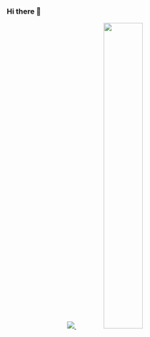 ### Hi there 👋

<div align="center">
<a href="s">
  <img style = "500px" src="https://github-readme-stats.vercel.app/api/top-langs/?username=minggwen&exclude_repo=minggwen.github.io&theme=transparent" />
</a>
<a href="s">
  <img style = "500px" src="https://github-readme-stats.vercel.app/api?username=minggwen&theme=transparent&layout=compact&show_icons=true" width="42%" />
</a>
</div>
